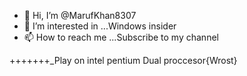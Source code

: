 - 👋 Hi, I’m @MarufKhan8307
- 👀 I’m interested in ...Windows insider
- 📫 How to reach me ...Subscribe to my channel

+++++++_Play on intel pentium Dual proccesor{Wrost}
<!---
MarufKhan8307/MarufKhan8307 is a ✨ special ✨ repository because its `README.md` (this file) appears on your GitHub profile.
You can click the Preview link to take a look at your changes.
--->
